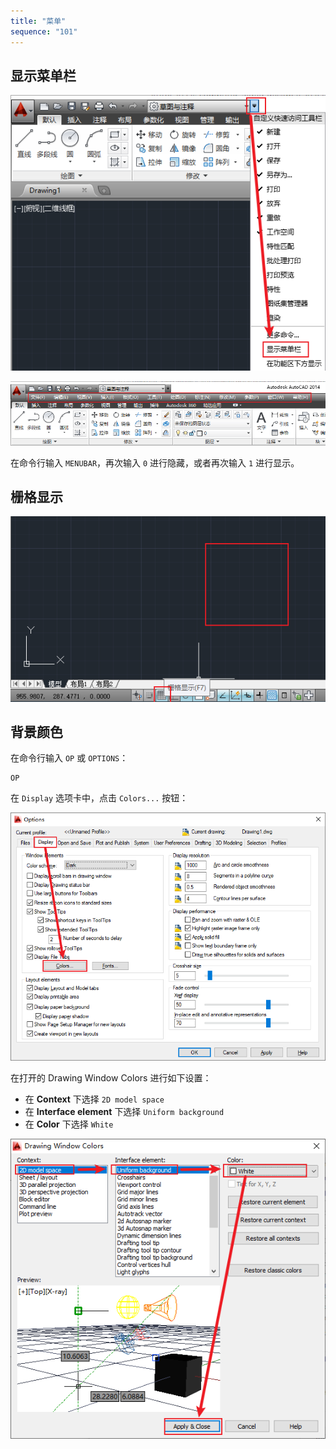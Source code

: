```yaml
---
title: "菜单"
sequence: "101"
---
```


## 显示菜单栏

![](/assets/images/cad/gui/gui-display-menu-bar.png)

![](/assets/images/cad/gui/gui-menu-bar.png)

在命令行输入 `MENUBAR`，再次输入 `0` 进行隐藏，或者再次输入 `1` 进行显示。

## 栅格显示

![](/assets/images/cad/gui/gui-show-grid.png)

## 背景颜色

在命令行输入 `OP` 或 `OPTIONS`：

```text
OP
```

在 `Display` 选项卡中，点击 `Colors...` 按钮：

![](/assets/images/cad/gui/gui-options-display-colors.png)

在打开的 Drawing Window Colors 进行如下设置：

- 在 **Context** 下选择 `2D model space`
- 在 **Interface element** 下选择 `Uniform background`
- 在 **Color** 下选择 `White`

![](/assets/images/cad/gui/gui-drawing-window-colors-2d-model-space-uniform-background-white.png)

